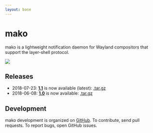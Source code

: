 ```yaml
---
layout: base
---
```


# mako

mako is a lightweight notification daemon for Wayland compositors that support
the layer-shell protocol.

![](https://sr.ht/meoc.png)

## Releases

- 2018-07-23: [**1.1**](https://github.com/emersion/mako/releases/tag/v1.1) is
  now available (latest): [.tar.gz](https://github.com/emersion/mako/archive/v1.1.tar.gz)
- 2018-06-08: [**1.0**](https://github.com/emersion/mako/releases/tag/v1.0) is
  now available: [.tar.gz](https://github.com/emersion/mako/archive/v1.0.tar.gz)

## Development

mako development is organized on [GitHub](https://github.com/emersion/mako). To
contribute, send pull requests. To report bugs, open GitHub issues.
